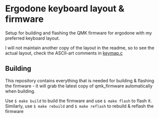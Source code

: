# Ergodone keyboard layout & firmware

Setup for building and flashing the QMK firmware for ergodone
with my preferred keyboard layout.

I will not maintain another copy of the layout in the readme,
so to see the actual layout, check the ASCII-art comments in
[keymap.c](./keymap.c)

## Building

This repository contains everything that is needed for building &
flashing the firmware - it will grab the latest copy of qmk_firmware
automatically when building.

Use `$ make build` to build the firmware and use `$ make flash` to flash it.
Similarly, use `$ make rebuild` and `$ make reflash` to rebuild & reflash
the firmware
